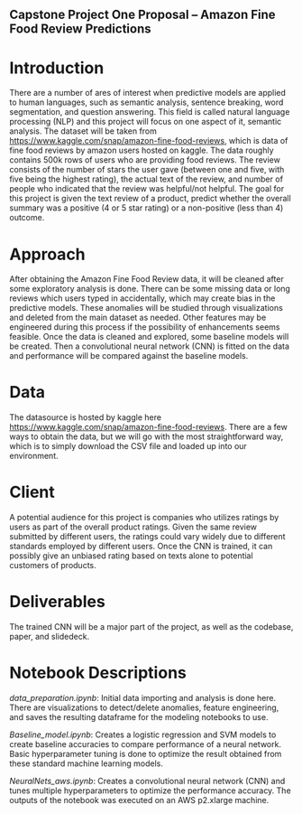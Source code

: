 ## Capstone Project One Proposal – Amazon Fine Food Review Predictions

Introduction
======
There are a number of ares of interest when predictive models are applied to human languages, such as semantic analysis, sentence breaking, word segmentation, and question answering. This field is called natural language processing (NLP) and this project will focus on one aspect of it, semantic analysis.  The dataset will be taken from https://www.kaggle.com/snap/amazon-fine-food-reviews, which is data of fine food reviews by amazon users hosted on kaggle.  The data roughly contains 500k rows of users who are providing food reviews.  The review consists of the number of stars the user gave (between one and five, with five being the highest rating), the actual text of the review, and number of people who indicated that the review was helpful/not helpful.  The goal for this project is given the text review of a product, predict whether the overall summary was a positive (4 or 5 star rating) or a non-positive (less than 4) outcome.

Approach
======
After obtaining the Amazon Fine Food Review data, it will be cleaned after some exploratory analysis is done.  There can be some missing data or long reviews which users typed in accidentally, which may create bias in the predictive models.  These anomalies will be studied through visualizations and deleted from the main dataset as needed.  Other features may be engineered during this process if the possibility of enhancements seems feasible.  Once the data is cleaned and explored,  some baseline models will be created. Then a convolutional neural network (CNN) is fitted on the data and performance will be compared against the baseline models. 

Data
=====
The datasource is hosted by kaggle here https://www.kaggle.com/snap/amazon-fine-food-reviews.  There are a few ways to obtain the data, but we will go with the most straightforward way, which is to simply download the CSV file and loaded up into our environment.  

Client
======
A potential audience for this project is companies who utilizes ratings by users as part of the overall product ratings.   Given the same review submitted by different users, the ratings could vary widely due to different standards employed by different users.  Once the CNN is trained, it can possibly give an unbiased rating based on texts alone to potential customers of products.

Deliverables
======
The trained CNN will be a major part of the project, as well as the codebase, paper, and slidedeck. 

Notebook Descriptions
======
*data_preparation.ipynb*: Initial data importing and analysis is done here. There are visualizations to detect/delete anomalies, feature engineering, and saves the resulting dataframe for the modeling notebooks to use.

*Baseline_model.ipynb*: Creates a logistic regression and SVM models to create baseline accuracies to compare performance of a neural network.  Basic hyperparameter tuning is done to optimize the result obtained from these standard machine learning models.

*NeuralNets_aws.ipynb*: Creates a convolutional neural network (CNN) and tunes multiple hyperparameters to optimize the performance accuracy.  The outputs of the notebook was executed on an AWS p2.xlarge machine.

